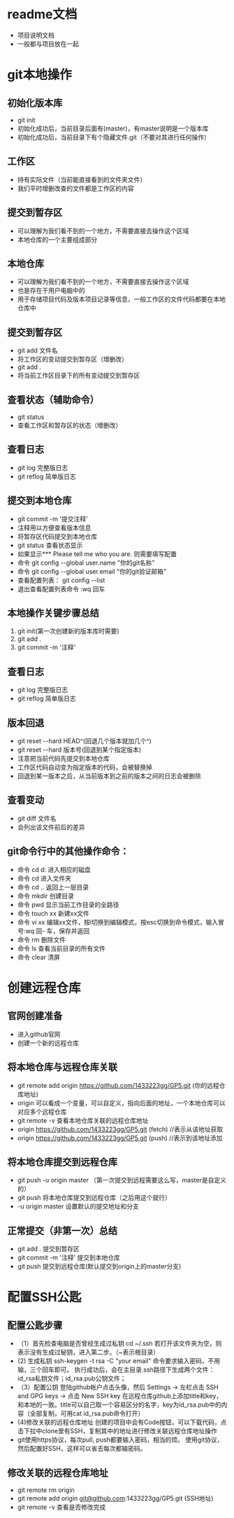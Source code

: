 # readme文档
- 项目说明文档
- 一般都与项目放在一起

# git本地操作

## 初始化版本库
- git init
- 初始化成功后，当前目录后面有(master)，有master说明是一个版本库
- 初始化成功后，当前目录下有个隐藏文件.git（不要对其进行任何操作）

## 工作区
- 持有实际文件（当前能直接看到的文件夹文件）
- 我们平时增删改查的文件都是工作区的内容

## 提交到暂存区
- 可以理解为我们看不到的一个地方，不需要直接去操作这个区域
- 本地仓库的一个主要组成部分

## 本地仓库
- 可以理解为我们看不到的一个地方，不需要直接去操作这个区域
- 也是存在于用户电脑中的
- 用于存储项目代码及版本项目记录等信息，一般工作区的文件代码都要在本地仓库中

## 提交到暂存区
- git add 文件名
- 将工作区的变动提交到暂存区（增删改）
- git add .
- 将当前工作区目录下的所有变动提交到暂存区

## 查看状态（辅助命令）
- git status
- 查看工作区和暂存区的状态（增删改）

## 查看日志
- git log      完整版日志
- git reflog   简单版日志

## 提交到本地仓库
- git commit -m '提交注释'
- 注释用以方便查看版本信息
- 将暂存区代码提交到本地仓库
- git status 查看状态显示
- 如果显示*** Please tell me who you are. 则需要填写配置
- 命令   git config --global user.name "你的git名称"
- 命令   git config --global user.email "你的git验证邮箱"
- 查看配置列表： git config --list
- 退出查看配置列表命令 :wq 回车

## 本地操作关键步骤总结
1. git init(第一次创建新的版本库时需要)
2. git add .
3. git commit -m '注释'

## 查看日志
- git log      完整版日志
- git reflog   简单版日志

## 版本回退
- git reset --hard HEAD^(回退几个版本就加几个^)
- git reset --hard 版本号(回退到某个指定版本)
- 注意把当前代码先提交到本地仓库
- 工作区代码自动变为指定版本的代码，会被替换掉
- 回退到某一版本之后，从当前版本到之前的版本之间的日志会被删除

## 查看变动
- git diff 文件名
- 会列出该文件前后的差异

## git命令行中的其他操作命令：
- 命令  cd d:  进入相应的磁盘 
- 命令  cd  进入文件夹
- 命令 cd ..  返回上一层目录
- 命令  mkdir  创建目录 
- 命令  pwd 显示当前工作目录的全路径
- 命令 touch xx  新建xx文件
- 命令 vi xx  编辑xx文件，按i切换到编辑模式，按esc切换到命令模式，输入冒号:wq 回- 车，保存并返回
- 命令  rm  删除文件
- 命令  ls 查看当前目录的所有文件
- 命令 clear  清屏

# 创建远程仓库

## 官网创建准备
- 进入github官网
- 创建一个新的远程仓库

## 将本地仓库与远程仓库关联
- git remote add origin https://github.com/1433223gg/GP5.git (你的远程仓库地址)
- origin 可以看成一个变量，可以自定义，指向后面的地址，一个本地仓库可以对应多个远程仓库
- git remote -v 查看本地仓库关联的远程仓库地址
- origin  https://github.com/1433223gg/GP5.git (fetch) //表示从该地址获取
- origin  https://github.com/1433223gg/GP5.git (push)  //表示到该地址添加

## 将本地仓库提交到远程仓库
- git push -u origin master  （第一次提交到远程需要这么写，master是自定义的）
- git push 将本地仓库提交到远程仓库（之后用这个就行）
- -u origin master 设置默认的提交地址和分支

## 正常提交（非第一次）总结
- git add . 提交到暂存区
- git commit -m '注释' 提交到本地仓库
- git push 提交到远程仓库(默认提交到origin上的master分支)

# 配置SSH公匙

## 配置公匙步骤
- （1）首先检查电脑是否曾经生成过私钥
cd ~/.ssh
若打开该文件夹为空，则表示没有生成过秘钥，进入第二步。（~表示根目录）
-  (2) 生成私钥
ssh-keygen -t rsa -C "your email"
命令要求输入密码，不用输，三个回车即可。
执行成功后，会在主目录.ssh路径下生成两个文件：id_rsa私钥文件；id_rsa.pub公钥文件； 
- （3）配置公钥
登陆github帐户点击头像，然后 Settings -> 左栏点击 SSH and GPG keys -> 点击 New SSH key
在远程仓库github上添加title和key，和本地的一致。title可以自己取一个容易区分的名字，key为id_rsa.pub中的内容（全部复制，可用cat id_rsa.pub命令打开）
-  (4)修改关联的远程仓库地址
创建的项目中会有Code按钮，可以下载代码，点击下拉中clone里有SSH，复制其中的地址进行修改关联远程仓库地址操作
- git使用https协议，每次pull, push都要输入密码，相当的烦。
使用git协议，然后配置好SSH，这样可以省去每次都输密码。

## 修改关联的远程仓库地址
- git remote rm origin
- git remote add origin git@github.com:1433223gg/GP5.git (SSH地址)
- git remote -v 查看是否修改完成

